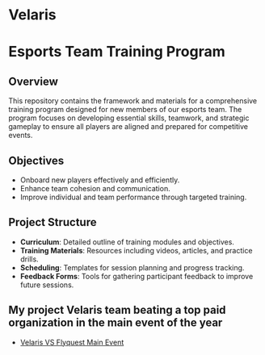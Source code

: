 # Velaris
# Esports Team Training Program

## Overview
This repository contains the framework and materials for a comprehensive training program designed for new members of our esports team. The program focuses on developing essential skills, teamwork, and strategic gameplay to ensure all players are aligned and prepared for competitive events.

## Objectives
- Onboard new players effectively and efficiently.
- Enhance team cohesion and communication.
- Improve individual and team performance through targeted training.

## Project Structure
- **Curriculum**: Detailed outline of training modules and objectives.
- **Training Materials**: Resources including videos, articles, and practice drills.
- **Scheduling**: Templates for session planning and progress tracking.
- **Feedback Forms**: Tools for gathering participant feedback to improve future sessions.


## My project Velaris team beating a top paid organization in the main event of the year
- [Velaris VS Flyquest Main Event](https://www.youtube.com/live/WKyjTT6LRPk?app=desktop)
